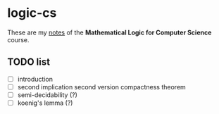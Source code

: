 # logic-cs

These are my [notes](<https://raw.githubusercontent.com/aflaag-notes/logic-cs/main/src/Mathematical Logic for Computer Science.pdf>) of the **Mathematical Logic for Computer Science** course.

## TODO list

- [ ] introduction
- [ ] second implication second version compactness theorem
- [ ] semi-decidability (?)
- [ ] koenig's lemma (?)
